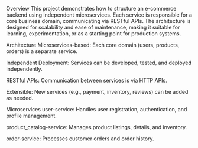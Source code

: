 Overview
This project demonstrates how to structure an e-commerce backend using independent microservices. Each service is responsible for a core business domain, communicating via RESTful APIs. The architecture is designed for scalability and ease of maintenance, making it suitable for learning, experimentation, or as a starting point for production systems.

Architecture
Microservices-based: Each core domain (users, products, orders) is a separate service.

Independent Deployment: Services can be developed, tested, and deployed independently.

RESTful APIs: Communication between services is via HTTP APIs.

Extensible: New services (e.g., payment, inventory, reviews) can be added as needed.

Microservices
user-service: Handles user registration, authentication, and profile management.

product_catalog-service: Manages product listings, details, and inventory.

order-service: Processes customer orders and order history.

